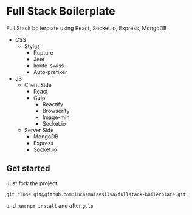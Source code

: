 # Full Stack Boilerplate

Full Stack boilerplate using React, Socket.io, Express, MongoDB

* CSS
	* Stylus
		* Rupture
		* Jeet
		* kouto-swiss
		* Auto-prefixer
* JS
	* Client Side
		* React
		* Gulp
			* Reactify
			* Browserify
			* Image-min
			* Socket.io
	* Server Side
		* MongoDB
		* Express
		* Socket.io


## Get started

Just fork the project.

`git clone git@github.com:lucasmaiaesilva/fullstack-boilerplate.git`

and run `npm install` and after `gulp`